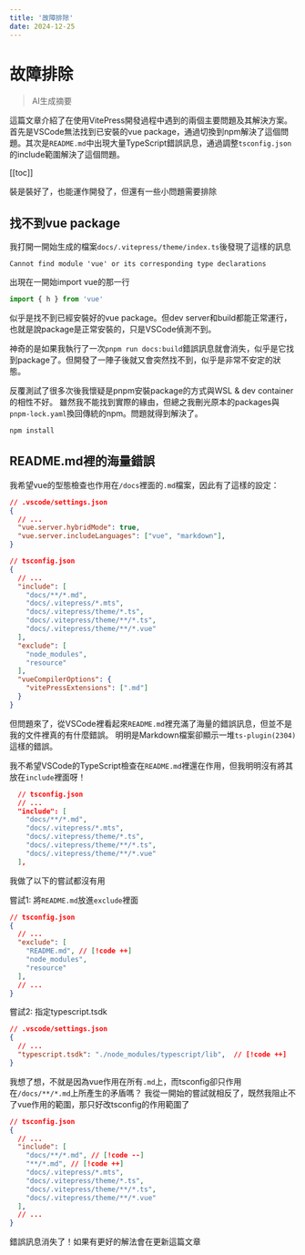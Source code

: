 ```yaml
---
title: '故障排除'
date: 2024-12-25
---
```


# 故障排除

> AI生成摘要

<!-- excerpt -->

這篇文章介紹了在使用VitePress開發過程中遇到的兩個主要問題及其解決方案。首先是VSCode無法找到已安裝的vue package，通過切換到npm解決了這個問題。其次是`README.md`中出現大量TypeScript錯誤訊息，通過調整`tsconfig.json`的include範圍解決了這個問題。

<!-- excerpt -->

[[toc]]

裝是裝好了，也能運作開發了，但還有一些小問題需要排除

## 找不到vue package

我打開一開始生成的檔案`docs/.vitepress/theme/index.ts`後發現了這樣的訊息

```
Cannot find module 'vue' or its corresponding type declarations
```

出現在一開始import vue的那一行

```typescript
import { h } from 'vue'
```

似乎是找不到已經安裝好的vue package。但dev server和build都能正常運行，也就是說package是正常安裝的，只是VSCode偵測不到。

神奇的是如果我執行了一次`pnpm run docs:build`錯誤訊息就會消失，似乎是它找到package了。但開發了一陣子後就又會突然找不到，似乎是非常不安定的狀態。

反覆測試了很多次後我懷疑是pnpm安裝package的方式與WSL & dev container的相性不好。
雖然我不能找到實際的緣由，但總之我刪光原本的packages與`pnpm-lock.yaml`換回傳統的npm。問題就得到解決了。

```bash
npm install
```

## README.md裡的海量錯誤

我希望vue的型態檢查也作用在`/docs`裡面的`.md`檔案，因此有了這樣的設定：

```json
// .vscode/settings.json
{
  // ...
  "vue.server.hybridMode": true,
  "vue.server.includeLanguages": ["vue", "markdown"],
}
```

```json
// tsconfig.json
{
  // ...
  "include": [
    "docs/**/*.md",
    "docs/.vitepress/*.mts",
    "docs/.vitepress/theme/*.ts",
    "docs/.vitepress/theme/**/*.ts",
    "docs/.vitepress/theme/**/*.vue"
  ],
  "exclude": [
    "node_modules",
    "resource"
  ],
  "vueCompilerOptions": {
    "vitePressExtensions": [".md"]
  }
}
```

但問題來了，從VSCode裡看起來`README.md`裡充滿了海量的錯誤訊息，但並不是我的文件裡真的有什麼錯誤。
明明是Markdown檔案卻顯示一堆`ts-plugin(2304)`這樣的錯誤。

我不希望VSCode的TypeScript檢查在`README.md`裡還在作用，但我明明沒有將其放在`include`裡面呀！

```json
  // tsconfig.json
  // ...
  "include": [
    "docs/**/*.md",
    "docs/.vitepress/*.mts",
    "docs/.vitepress/theme/*.ts",
    "docs/.vitepress/theme/**/*.ts",
    "docs/.vitepress/theme/**/*.vue"
  ],
```

我做了以下的嘗試都沒有用

嘗試1: 將`README.md`放進`exclude`裡面

```json
// tsconfig.json
{
  // ...
  "exclude": [
    "README.md", // [!code ++]
    "node_modules",
    "resource"
  ],
  // ...
}
```

嘗試2: 指定typescript.tsdk

```json
// .vscode/settings.json
{
  // ...
  "typescript.tsdk": "./node_modules/typescript/lib",  // [!code ++]
}
```

我想了想，不就是因為vue作用在所有`.md`上，而tsconfig卻只作用在`/docs/**/*.md`上所產生的矛盾嗎？
我從一開始的嘗試就相反了，既然我阻止不了vue作用的範圍，那只好改tsconfig的作用範圍了

```json
// tsconfig.json
{
  // ...
  "include": [
    "docs/**/*.md", // [!code --]
    "**/*.md", // [!code ++]
    "docs/.vitepress/*.mts",
    "docs/.vitepress/theme/*.ts",
    "docs/.vitepress/theme/**/*.ts",
    "docs/.vitepress/theme/**/*.vue"
  ],
  // ...
}
```

錯誤訊息消失了！如果有更好的解法會在更新這篇文章
